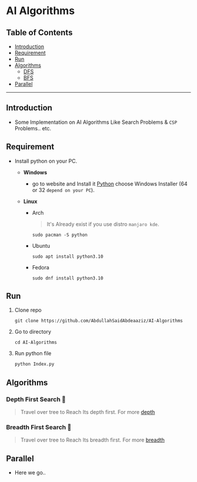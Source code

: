 # AI Algorithms

## Table of Contents

- [Introduction](#introduction)
- [Requirement](#requirement)
- [Run](#run)
- [Algorithms](#algorithms)
  - [DFS](#depth-first-search-🔎)
  - [BFS](#breadth-first-search-🔎)
- [Parallel](#parallel)

---

## Introduction

- Some Implementation on AI Algorithms Like Search Problems & `CSP` Problems.. etc.

## Requirement

- Install python on your PC.
    - **Windows**
        - go to website and Install it [Python](https://www.python.org/downloads/windows/) choose Windows Installer (64 or 32 `depend on your PC`).

    - **Linux**
        - Arch
            > It's Already exist if you use distro `manjaro kde`.

            ```terminal
            sudo pacman -S python 
            ```

        - Ubuntu

          ```shell
          sudo apt install python3.10
          ```
          
        - Fedora
          
          ```shell
          sudo dnf install python3.10
          ```
          

## Run

1. Clone repo

    ```git
    git clone https://github.com/AbdullahSaidAbdeaaziz/AI-Algorithms 
    ```

2. Go to directory

    ```shell
    cd AI-Algorithms
    ```

3. Run python file

    ```python
    python Index.py
    ```

## Algorithms

### Depth First Search 🔎

> Travel over tree to Reach Its depth first. For more [depth](https://www.geeksforgeeks.org/depth-first-search-or-dfs-for-a-graph/)

### Breadth First Search 🔎

> Travel over tree to Reach Its breadth first. For more [breadth](https://algotree.org/algorithms/tree_graph_traversal/breadth_first_search/)

## Parallel 

- Here we go..